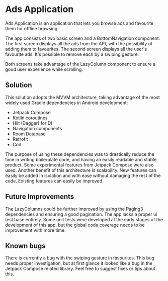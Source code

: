 # Ads Application

Ads Application is an application that lets you browse ads and favourite them for offline browsing.


The app consists of two basic screen and a BottomNavigation component. 
The first screen displays all the ads from the API, with the possibility of adding them to favourites.
The second screen displays all the user's favourite ads. It's possible to remove each by a swiping gesture.

Both screens take advantage of the LazyColumn component to ensure a good user experience while scrolling.

## Solution

This solution adopts the MVVM architecture, taking advantage of the most widely used Gradle dependencies in Android development:

- Jetpack Compose
- Kotlin coroutines
- Hilt (Dagger) for DI
- Navigation components
- Room Database
- Retrofit
- Coil

The purpose of using these dependencies was to drastically reduce the time in writing boilerplate code, and having an easily readable and stable product.
Some experimental features from Jetpack Compose were also used.
Another benefit of this architecture is scalability. New features can easily be added in isolation and with ease without damaging the rest of the code. Existing features can easily be improved.

## Future Improvements

The LazyColumns could be further improved by using the Paging3 dependencies and ensuring a good pagination.
The app lacks a proper ui test base entirely. 
Some unit tests were developed at the early stages of the development of this app, but the global code coverage needs to be improvement with more time.

## Known bugs

There is currently a bug with the swiping gesture in favourites. 
This bug needs proper investigation, but at first glance it looked like a bug in the Jetpack Compose related library.
Feel free to suggest fixes or tips about this.